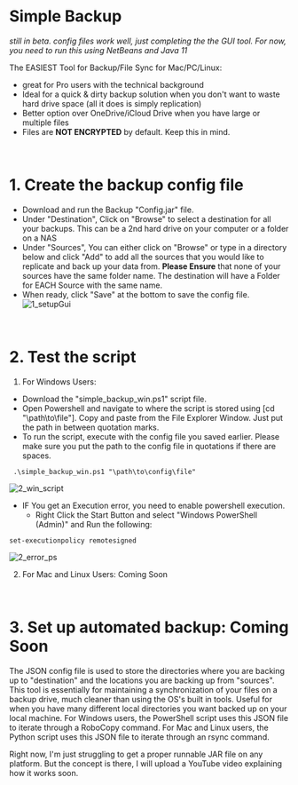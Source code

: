 # Simple Backup

_still in beta. config files work well, just completing the the GUI tool. For now, you need to run this using NetBeans and Java 11_

The EASIEST Tool for Backup/File Sync for Mac/PC/Linux:
* great for Pro users with the technical background
* Ideal for a quick & dirty backup solution when you don't want to waste hard drive space (all it does is simply replication)
* Better option over OneDrive/iCloud Drive when you have large or multiple files
* Files are __NOT ENCRYPTED__ by default. Keep this in mind.

&nbsp;
&nbsp;

# 1. Create the backup config file
* Download and run the Backup "Config.jar" file.
* Under "Destination", Click on "Browse" to select a destination for all your backups. This can be a 2nd hard drive on your computer or a folder on a NAS
* Under "Sources", You can either click on "Browse" or type in a directory below and click "Add" to add all the sources that you would like to replicate and back up your data from. __Please Ensure__ that none of your sources have the same folder name. The destination will have a Folder for EACH Source with the same name.
* When ready, click "Save" at the bottom to save the config file.
![1_setupGui](https://user-images.githubusercontent.com/8682684/115966424-7ca70800-a4fb-11eb-8175-8c5d8735036d.JPG) <br />


&nbsp;

# 2. Test the script
   1. For Windows Users:
* Download the "simple_backup_win.ps1" script file.
* Open Powershell and navigate to where the script is stored using [cd "\path\to\file"]. Copy and paste from the File Explorer Window. Just put the path in between quotation marks.
* To run the script, execute with the config file you saved earlier. Please make sure you put the path to the config file in quotations if there are spaces.
```
 .\simple_backup_win.ps1 "\path\to\config\file"
```
![2_win_script](https://user-images.githubusercontent.com/8682684/115967333-1c669500-a500-11eb-90e5-5dbf79fa9510.JPG)


* IF You get an Execution error, you need to enable powershell execution.
  * Right Click the Start Button and select "Windows PowerShell (Admin)" and Run the following:
```
set-executionpolicy remotesigned
```
![2_error_ps](https://user-images.githubusercontent.com/8682684/115966800-33f04e80-a4fd-11eb-845c-4a3234c1f0d4.JPG)

  
  
   2. For Mac and Linux Users: Coming Soon

&nbsp;
  
# 3. Set up automated backup: Coming Soon


The JSON config file is used to store the directories where you are backing up to "destination" and the locations you are backing up from "sources". This tool is essentially for maintaining a synchronization of your files on a backup drive, much cleaner than using the OS's built in tools. Useful for when you have many different local directories you want backed up on your local machine.
For Windows users, the PowerShell script uses this JSON file to iterate through a RoboCopy command.
For Mac and Linux users, the Python script uses this JSON file to iterate through an rsync command.

Right now, I'm just struggling to get a proper runnable JAR file on any platform. But the concept is there, I will upload a YouTube video explaining how it works soon.
